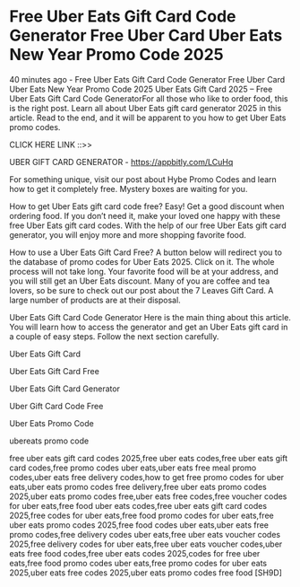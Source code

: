 # Free Uber Eats Gift Card Code Generator Free Uber Card Uber Eats New Year Promo Code 2025

40 minutes ago - Free Uber Eats Gift Card Code Generator Free Uber Card Uber Eats New Year Promo Code 2025 Uber Eats Gift Card 2025 – Free Uber Eats Gift Card Code GeneratorFor all those who like to order food, this is the right post. Learn all about Uber Eats gift card generator 2025 in this article. Read to the end, and it will be apparent to you how to get Uber Eats promo codes.

CLICK HERE LINK  ::>> 

UBER GIFT CARD GENERATOR - https://appbitly.com/LCuHq

For something unique, visit our post about Hybe Promo Codes and learn how to get it completely free. Mystery boxes are waiting for you.

How to get Uber Eats gift card code free?
Easy! Get a good discount when ordering food. If you don’t need it, make your loved one happy with these free Uber Eats gift card codes. With the help of our free Uber Eats gift card generator, you will enjoy more and more shopping favorite food.

How to use a Uber Eats Gift Card Free?
A button below will redirect you to the database of promo codes for Uber Eats 2025. Click on it. The whole process will not take long. Your favorite food will be at your address, and you will still get an Uber Eats discount. Many of you are coffee and tea lovers, so be sure to check out our post about the 7 Leaves Gift Card. A large number of products are at their disposal.

Uber Eats Gift Card Code Generator
Here is the main thing about this article. You will learn how to access the generator and get an Uber Eats gift card in a couple of easy steps. Follow the next section carefully.

Uber Eats Gift Card

Uber Eats Gift Card Free

Uber Eats Gift Card Generator

Uber Gift Card Code Free

Uber Eats Promo Code

ubereats promo code

free uber eats gift card codes 2025,free uber eats codes,free uber eats gift card codes,free promo codes uber eats,uber eats free meal promo codes,uber eats free delivery codes,how to get free promo codes for uber eats,uber eats promo codes free delivery,free uber eats promo codes 2025,uber eats promo codes free,uber eats free codes,free voucher codes for uber eats,free food uber eats codes,free uber eats gift card codes 2025,free codes for uber eats,free food promo codes for uber eats,free uber eats promo codes 2025,free food codes uber eats,uber eats free promo codes,free delivery codes uber eats,free uber eats voucher codes 2025,free delivery codes for uber eats,free uber eats voucher codes,uber eats free food codes,free uber eats codes 2025,codes for free uber eats,free food promo codes uber eats,free promo codes for uber eats 2025,uber eats free codes 2025,uber eats promo codes free food [SH9D]


